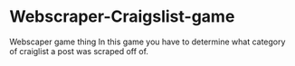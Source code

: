 # Webscraper-Craigslist-game
Webscaper game thing
In this game you have to determine what category of craiglist a post was scraped off of.
